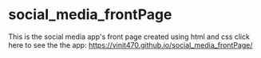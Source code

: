 # social_media_frontPage
This is the social media app's front page created using html and css 
click here to see the the app:   https://vinit470.github.io/social_media_frontPage/
